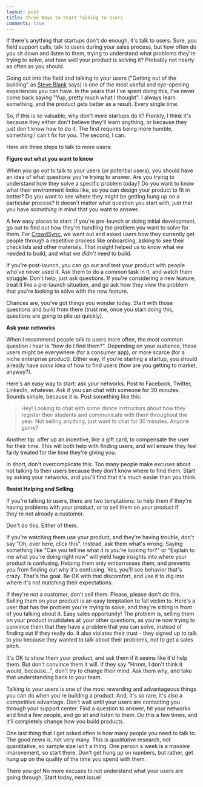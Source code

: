 ```yaml
---
layout: post
title: Three Ways to Start Talking to Users
comments: true
---
```


If there's anything that startups don't do enough, it's talk to users. Sure, you
field support calls, talk to users during your sales process, but how often do
you sit down and listen to them, trying to understand what problems they're
trying to solve, and how well your product is solving it? Probably not nearly as
often as you should.

Going out into the field and talking to your users ("Getting out of the
building" as [Steve Blank][blank] says) is one of the most useful and
eye-opening experiences you can have. In the years that I've spent doing this,
I've never come back saying "Yup, pretty much what I thought". I always learn
something, and the product gets better as a result. Every single time.

So, if this is so valuable, why don't more startups do it? Frankly, I think it's
because they either don't believe they'll learn anything, or because they just
don't know how to do it. The first requires being more humble, something I can't
fix for you. The second, I can.

Here are three steps to talk to more users:

**Figure out what you want to know**

When you go out to talk to your users (or potential users), you should have an
idea of what questions you're trying to answer. Are you trying to understand how
they solve a specific problem today? Do you want to know what their environment
looks like, so you can design your product to fit in better? Do you want to see
where they might be getting hung up on a particular process? It doesn't matter
what question you start with, just that you have _something_ in mind that you
want to answer.

A few easy places to start: if you're pre-launch or doing initial development,
go out to find out how they're handling the problem you want to solve for them.
For [CrowdSync][cs], we went out and asked users how they currently get people through
a repetitive process like onboarding, asking to see their checklists and other
materials. That insight helped us to know what we needed to build, and what we
_didn't_ need to build.

If you're post-launch, you can go out and test your product with people who've
never used it. Ask them to do a common task in it, and watch them struggle.
Don't help, just ask questions. If you're considering a new feature, treat it
like a pre-launch situation, and go ask how they view the problem that you're
looking to solve with the new feature.

Chances are, you've got things you wonder today. Start with those questions and
build from there (trust me, once you start doing this, questions are going to
pile up quickly).

**Ask your networks**

When I recommend people talk to users more often, the most common question I
hear is "how do I find them?". Depending on your audience, these users might be
everywhere (for a consumer app), or more scarce (for a niche enterprise
product). Either way, if you're starting a startup, you should already have
_some_ idea of how to find users (how are you getting to market, anyway?).

Here's an easy way to start: ask your networks. Post to Facebook, Twitter,
LinkedIn, whatever. Ask if you can chat with someone for 30 minutes. Sounds
simple, because it is. Post something like this:

> Hey! Looking to chat with some dance instructors about how they register their
> students and communicate with them throughout the year. Not selling anything,
> just want to chat for 30 minutes. Anyone game?

Another tip: offer up an incentive, like a gift card, to compensate the user for
their time. This will both help with finding users, and will ensure they feel
fairly treated for the time they're giving you.

In short, don't overcomplicate this. Too many people make excuses about not
talking to their users because they don't know where to find them. Start by
asking your networks, and you'll find that it's much easier than you think.

**Resist Helping and Selling**

If you're talking to users, there are two temptations: to help them if they're
having problems with your product, or to sell them on your product if they're
not already a customer.

Don't do this. Either of them.

If you're watching them use your product, and they're having trouble, don't say
"Oh, over here, click this". Instead, ask them what's wrong. Saying something
like "Can you tell me what it is you're looking for?" or "Explain to me what
you're doing right now" will yield huge insights into where your product is
confusing. Helping them only embarrasses them, and prevents you from finding out
why it's confusing. Yes, you'll see behavior that's crazy. That's the goal. Be
OK with that discomfort, and use it to dig into where it's not matching their
expectations.

If they're not a customer, don't sell them. Please, please don't do this.
Selling them on your product is an easy temptation to fall victim to. Here's a
user that has the problem you're trying to solve, and they're sitting in front
of you talking about it. Easy sales opportunity! The problem is, selling them on
your product invalidates all your other questions, as you're now trying to
convince them that they have a problem that you can solve, instead of finding
out if they really do. It also violates their trust - they signed up to talk to
you because they wanted to talk about their problems, not to get a sales pitch.

It's OK to show them your product, and ask them if it seems like it'd help them.
But don't convince them it will. If they say "Hrmm, I don't think it would,
because...", don't try to change their mind. Ask them why, and take that
understanding back to your team.

Talking to your users is one of the most rewarding and advantageous things you
can do when you're building a product. And, it's so rare, it's also a
competitive advantage. Don't wait until your users are contacting you through
your support center. Find a question to answer, hit your networks and find a few
people, and go sit and listen to them. Do this a few times, and it'll completely
change how you build products.

One last thing that I get asked often is how many people you need to talk to.
The good news is, not very many. This is _qualitative_ research, not
quantitative, so sample size isn't a thing. One person a week is a massive
improvement, so start there. Don't get hung up on numbers, but rather, get hung
up on the quality of the time you spend with them.

There you go! No more excuses to not understand what your users are going
through. Start today, next issue!

[blank]: https://www.inc.com/steve-blank/key-to-success-getting-out-of-building.html
[cs]: https://www.crowdsync.io
